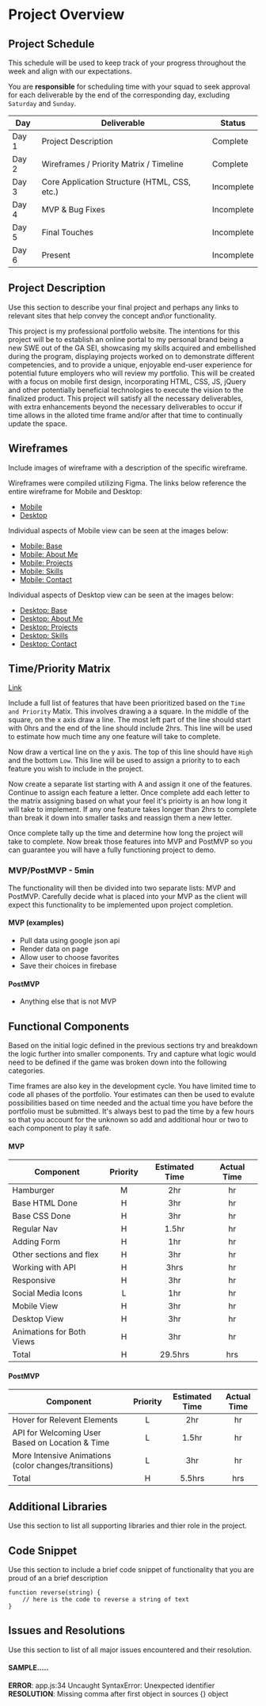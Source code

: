 # Project Overview

## Project Schedule

This schedule will be used to keep track of your progress throughout the week and align with our expectations.  

You are **responsible** for scheduling time with your squad to seek approval for each deliverable by the end of the corresponding day, excluding `Saturday` and `Sunday`.

|  Day | Deliverable | Status
|---|---| ---|
|Day 1| Project Description | Complete
|Day 2| Wireframes / Priority Matrix / Timeline | Complete
|Day 3| Core Application Structure (HTML, CSS, etc.) | Incomplete
|Day 4| MVP & Bug Fixes | Incomplete
|Day 5| Final Touches | Incomplete
|Day 6| Present | Incomplete


## Project Description

Use this section to describe your final project and perhaps any links to relevant sites that help convey the concept and\or functionality.

This project is my professional portfolio website. The intentions for this project will be to establish an online portal to my personal brand being a new SWE out of the GA SEI, showcasing my skills acquired and embellished during the program, displaying projects worked on to demonstrate different competencies, and to provide a unique, enjoyable end-user experience for potential future employers who will review my portfolio. This will be created with a focus on mobile first design, incorporating HTML, CSS, JS, jQuery and other potentially beneficial technologies to execute the vision to the finalized product. This project will satisfy all the necessary deliverables, with extra enhancements beyond the necessary deliverables to occur if time allows in the alloted time frame and/or after that time to continually update the space.

## Wireframes

Include images of wireframe with a description of the specific wireframe.

Wireframes were compiled utilizing Figma. The links below reference the entire wireframe for Mobile and Desktop:

- [Mobile](https://www.figma.com/file/ysqaDZrZiKeVv7nTUlThsP/Portfolio---Mobile-View?node-id=0%3A1)
- [Desktop](https://www.figma.com/file/nnG0wKyPRBPDutCvTrey3T/Portfolio---Desktop-View?node-id=0%3A1)

Individual aspects of Mobile view can be seen at the images below:

- [Mobile: Base](https://i.imgur.com/hAhfz1k.png)
- [Mobile: About Me](https://i.imgur.com/YaGkeez.png)
- [Mobile: Projects](https://i.imgur.com/KNNEiN7.png)
- [Mobile: Skills](https://i.imgur.com/OMztZ4n.png)
- [Mobile: Contact](https://i.imgur.com/X4F7cqf.png)

Individual aspects of Desktop view can be seen at the images below:

- [Desktop: Base](https://i.imgur.com/gYYOGSE.png)
- [Desktop: About Me](https://i.imgur.com/LULmZLg.png)
- [Desktop: Projects](https://i.imgur.com/lnEg0pN.png)
- [Desktop: Skills](https://i.imgur.com/8QgtXAg.png)
- [Desktop: Contact](https://i.imgur.com/KMpCkRZ.png)

## Time/Priority Matrix 

[Link](https://res.cloudinary.com/jkeohan/image/upload/a_270/v1591621734/project1_matrix_ocy5gc_h1kg0m.jpg)

Include a full list of features that have been prioritized based on the `Time and Priority` Matix.  This involves drawing a a square.  In the middle of the square, on the x axis draw a line.  The most left part of the line should start with 0hrs and the end of the line should include 2hrs.  This line will be used to estimate how much time any one feature will take to complete. 

Now draw a vertical line on the y axis.  The top of this line should have `High` and the bottom `Low`.  This line will be used to assign a priority to to each feature you wish to include in the project.  

Now create a separate list starting with A and assign it one of the features.  Continue to assign each feature a letter.  Once complete add each letter to the matrix assigning based on what your feel it's prioirty is an how long it will take to implement. If any one feature takes longer than 2hrs to complete than break it down into smaller tasks and reassign them a new letter. 

Once complete tally up the time and determine how long the project will take to complete. Now break those features into MVP and PostMVP so you can guarantee you will have a fully functioning project to demo. 

### MVP/PostMVP - 5min

The functionality will then be divided into two separate lists: MVP and PostMVP.  Carefully decide what is placed into your MVP as the client will expect this functionality to be implemented upon project completion.  

#### MVP (examples)

- Pull data using google json api
- Render data on page 
- Allow user to choose favorites 
- Save their choices in firebase

#### PostMVP 

- Anything else that is not MVP

## Functional Components

Based on the initial logic defined in the previous sections try and breakdown the logic further into smaller components.  Try and capture what logic would need to be defined if the game was broken down into the following categories.

Time frames are also key in the development cycle.  You have limited time to code all phases of the portfolio. Your estimates can then be used to evalute possibilities based on time needed and the actual time you have before the portfolio must be submitted. It's always best to pad the time by a few hours so that you account for the unknown so add and additional hour or two to each component to play it safe.

#### MVP
| Component | Priority | Estimated Time | Actual Time |
| --- | :---: |  :---: | :---: | 
| Hamburger | M | 2hr | hr |
| Base HTML Done | H | 3hr | hr |
| Base CSS Done | H | 3hr |  hr |
| Regular Nav | H | 1.5hr | hr |  
| Adding Form | H | 1hr|  hr | 
| Other sections and flex | H | 3hr | hr|
| Working with API | H | 3hrs|  hr | 
| Responsive | H | 3hr | hr | hr |
| Social Media Icons | L | 1hr |  hr |
| Mobile View | H | 3hr |  hr |
| Desktop View | H | 3hr |  hr |
| Animations for Both Views | H | 3hr |  hr |
| Total | H | 29.5hrs| hrs |

#### PostMVP
| Component | Priority | Estimated Time | Actual Time |
| --- | :---: |  :---: | :---: | 
| Hover for Relevent Elements | L | 2hr | hr | hr |
| API for Welcoming User Based on Location & Time | L | 1.5hr | hr |
| More Intensive Animations (color changes/transitions) | L | 3hr | hr |
| Total | H | 5.5hrs| hrs |

## Additional Libraries
 Use this section to list all supporting libraries and thier role in the project. 

## Code Snippet

Use this section to include a brief code snippet of functionality that you are proud of an a brief description  

```
function reverse(string) {
	// here is the code to reverse a string of text
}
```

## Issues and Resolutions
 Use this section to list of all major issues encountered and their resolution.

#### SAMPLE.....
**ERROR**: app.js:34 Uncaught SyntaxError: Unexpected identifier                                
**RESOLUTION**: Missing comma after first object in sources {} object
